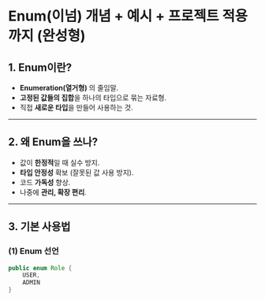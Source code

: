 # Enum(이넘) 개념 + 예시 + 프로젝트 적용까지 (완성형)

## 1. Enum이란?

- **Enumeration(열거형)** 의 줄임말.
- **고정된 값들의 집합**을 하나의 타입으로 묶는 자료형.
- 직접 **새로운 타입**을 만들어 사용하는 것.

---

## 2. 왜 Enum을 쓰나?

- 값이 **한정적**일 때 실수 방지.
- **타입 안정성** 확보 (잘못된 값 사용 방지).
- 코드 **가독성** 향상.
- 나중에 **관리, 확장 편리**.

---

## 3. 기본 사용법

### (1) Enum 선언

```java
public enum Role {
    USER,
    ADMIN
}
